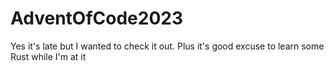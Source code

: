 # AdventOfCode2023
Yes it's late but I wanted to check it out. Plus it's good excuse to learn some Rust while I'm at it
